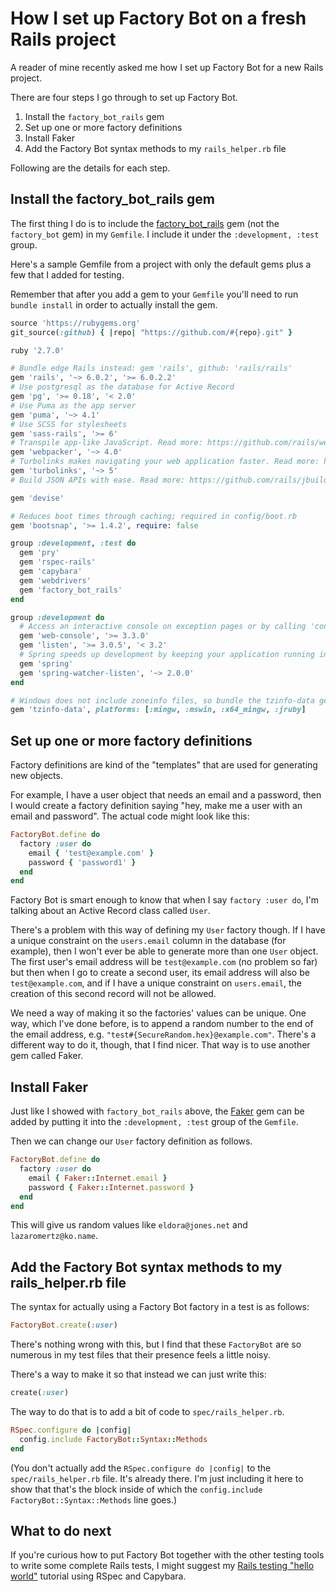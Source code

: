 # How I set up Factory Bot on a fresh Rails project

A reader of mine recently asked me how I set up Factory Bot for a new Rails project.

There are four steps I go through to set up Factory Bot.

1.  Install the `factory_bot_rails` gem
2.  Set up one or more factory definitions
3.  Install Faker
4.  Add the Factory Bot syntax methods to my `rails_helper.rb` file

Following are the details for each step.

## Install the factory\_bot\_rails gem

The first thing I do is to include the [factory\_bot\_rails](https://github.com/thoughtbot/factory_bot_rails) gem (not the `factory_bot` gem) in my `Gemfile`. I include it under the `:development, :test` group.

Here's a sample Gemfile from a project with only the default gems plus a few that I added for testing.

Remember that after you add a gem to your `Gemfile` you'll need to run `bundle install` in order to actually install the gem.

```ruby
source 'https://rubygems.org'
git_source(:github) { |repo| "https://github.com/#{repo}.git" }

ruby '2.7.0'

# Bundle edge Rails instead: gem 'rails', github: 'rails/rails'
gem 'rails', '~> 6.0.2', '>= 6.0.2.2'
# Use postgresql as the database for Active Record
gem 'pg', '>= 0.18', '< 2.0'
# Use Puma as the app server
gem 'puma', '~> 4.1'
# Use SCSS for stylesheets
gem 'sass-rails', '>= 6'
# Transpile app-like JavaScript. Read more: https://github.com/rails/webpacker
gem 'webpacker', '~> 4.0'
# Turbolinks makes navigating your web application faster. Read more: https://github.com/turbolinks/turbolinks
gem 'turbolinks', '~> 5'
# Build JSON APIs with ease. Read more: https://github.com/rails/jbuilder

gem 'devise'

# Reduces boot times through caching; required in config/boot.rb
gem 'bootsnap', '>= 1.4.2', require: false

group :development, :test do
  gem 'pry'
  gem 'rspec-rails'
  gem 'capybara'
  gem 'webdrivers'
  gem 'factory_bot_rails'
end

group :development do
  # Access an interactive console on exception pages or by calling 'console' anywhere in the code.
  gem 'web-console', '>= 3.3.0'
  gem 'listen', '>= 3.0.5', '< 3.2'
  # Spring speeds up development by keeping your application running in the background. Read more: https://github.com/rails/spring
  gem 'spring'
  gem 'spring-watcher-listen', '~> 2.0.0'
end

# Windows does not include zoneinfo files, so bundle the tzinfo-data gem
gem 'tzinfo-data', platforms: [:mingw, :mswin, :x64_mingw, :jruby]
```

## Set up one or more factory definitions

Factory definitions are kind of the "templates" that are used for generating new objects.

For example, I have a user object that needs an email and a password, then I would create a factory definition saying "hey, make me a user with an email and password". The actual code might look like this:

```ruby
FactoryBot.define do
  factory :user do
    email { 'test@example.com' }
    password { 'password1' }
  end
end
```

Factory Bot is smart enough to know that when I say `factory :user do`, I'm talking about an Active Record class called `User`.

There's a problem with this way of defining my `User` factory though. If I have a unique constraint on the `users.email` column in the database (for example), then I won't ever be able to generate more than one `User` object. The first user's email address will be `test@example.com` (no problem so far) but then when I go to create a second user, its email address will also be `test@example.com`, and if I have a unique constraint on `users.email`, the creation of this second record will not be allowed.

We need a way of making it so the factories' values can be unique. One way, which I've done before, is to append a random number to the end of the email address, e.g. `"test#{SecureRandom.hex}@example.com"`. There's a different way to do it, though, that I find nicer. That way is to use another gem called Faker.

## Install Faker

Just like I showed with `factory_bot_rails` above, the [Faker](https://github.com/faker-ruby/faker) gem can be added by putting it into the `:development, :test` group of the `Gemfile`.

Then we can change our `User` factory definition as follows.

```ruby
FactoryBot.define do
  factory :user do
    email { Faker::Internet.email }
    password { Faker::Internet.password }
  end
end
```

This will give us random values like `eldora@jones.net` and `lazaromertz@ko.name`.

## Add the Factory Bot syntax methods to my rails\_helper.rb file

The syntax for actually using a Factory Bot factory in a test is as follows:

```ruby
FactoryBot.create(:user)
```

There's nothing wrong with this, but I find that these `FactoryBot` are so numerous in my test files that their presence feels a little noisy.

There's a way to make it so that instead we can just write this:

```ruby
create(:user)
```

The way to do that is to add a bit of code to `spec/rails_helper.rb`.

```ruby
RSpec.configure do |config|
  config.include FactoryBot::Syntax::Methods
end
```

(You don't actually add the `RSpec.configure do |config|` to the `spec/rails_helper.rb` file. It's already there. I'm just including it here to show that that's the block inside of which the `config.include FactoryBot::Syntax::Methods` line goes.)

## What to do next

If you're curious how to put Factory Bot together with the other testing tools to write some complete Rails tests, I might suggest my [Rails testing "hello world"](https://www.codewithjason.com/rails-testing-hello-world-using-rspec-capybara/) tutorial using RSpec and Capybara.
